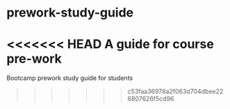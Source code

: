 # prework-study-guide
<<<<<<< HEAD
A guide for course pre-work
=======
Bootcamp prework study guide for students
>>>>>>> c53faa36978a2f063d704dbee226807626f5cd96

